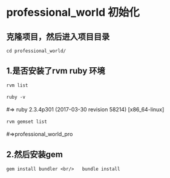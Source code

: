 # professional_world 初始化
## 克隆项目，然后进入项目目录
`cd professional_world/`
## 1.是否安装了rvm ruby 环境
`rvm list` <br/>   
`ruby -v ` <br/>   
#=> ruby 2.3.4p301 (2017-03-30 revision 58214) [x86_64-linux] <br/>   
`rvm gemset list` <br/>   
#=>professional_world_pro
## 2.然后安装gem
`gem install bundler <br/>   bundle install`

